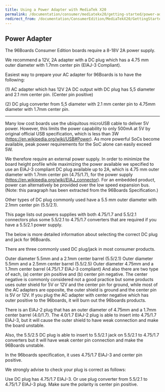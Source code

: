 ```yaml
---
title: Using a Power Adapter with MediaTek X20
permalink: /documentation/consumer/mediatekx20/getting-started/power-adapter.md.html
redirect_from: /documentation/ConsumerEdition/MediaTekX20/GettingStarted/PowerAdapter.md.html
---
```

## Power Adapter

The 96Boards Consumer Edition boards require a 8-18V 2A power supply.

We recommend a 12V, 2A adapter with a DC plug which has a 4.75 mm outer diameter with 1.7mm center pin (EIAJ-3 Compliant).

Easiest way to prepare your AC adapter for 96Boards is to have the following:

(1) AC adapter which has 12V 2A DC output with DC plug has 5,5 diameter and 2.1 mm center pin. (Center pin positive)

(2) DC plug converter from 5,5 diameter with 2.1 mm center pin to 4.75mm diameter with 1.7mm center pin.

***

Many low cost boards use the ubiquitous microUSB cable to deliver 5V power. However, this limits the power capability to only 500mA at 5V by original official USB specification, which is less than 3W (https://en.wikipedia.org/wiki/USB#Power). As more powerful SoCs become available, peak power requirements for the SoC alone can easily exceed 5W.

We therefore require an external power supply. In order to minimize the board height profile while maximizing the power available we specified to use an EIAJ-3 compliant DC plug available up to 2A, which is 4.75 mm outer diameter with 1.7mm center pin (4.75/1.7), for the power supply (https://en.wikipedia.org/wiki/EIAJ_connector). For an embedded product, power can alternatively be provided over the low speed expansion bus. (Note: this paragraph has been extracted from the 96Boards Specification.)

Other types of DC plug commonly used have a 5.5 mm outer diameter with 2.1mm center pin (5.5/2.1).

This page lists out powers supplies with both 4.75/1.7 and 5.5/2.1 connectors plus some 5.5/2.1 to 4.75/1.7 converters that are required if you have a 5.5/2.1 power supply.

The below is more detailed information about selecting the correct DC plug and jack for 96Boards.

There are three commonly used DC plug/jack in most consumer products.

Outer diameter 5.5mm and a 2.1mm center barrel (5.5/2.1)
Outer diameter 5.5mm and a 2.5mm center barrel (5.5/2.5)
Outer diameter 4.75mm and a 1.7mm center barrel (4.75/1.7 EIAJ-3 compliant)
And also there are two type of each, (a) center pin positive and (b) center pin negative. The center negative is commonly considered not a good practice but some products uses outer shield for 5V or 12V and the center pin for ground, while most of the AC adapters are opposite, the outer shield is ground and the center pin is 5V or 12V. If you plug the AC adapter with center negative which has outer positive to the 96boards, it will burn out the 96boards products.

There is an EIAJ-2 plug that has an outer diameter of 4.75mm and a 1.7mm center barrel (4.0/1.7). The 4.0/1.7 EIAJ-2 plug is able to insert into 4.75/1.7 EIAJ-3, but it will cause the outer shield to have weak connection and make the board unstable.

Also, the 5.5/2.5 DC plug is able to insert to 5.5/2.1 jack on 5.5/2.1 to 4.75/1.7 converters but it will have weak center pin connection and make the 96Boards unstable.

In the 96boards specification, it uses 4.75/1.7 EIAJ-3 and center pin positive.

We strongly advise to check your plug is correct as follows:

Use DC plug has 4.75/1.7 EIAJ-3.
Or use plug converter from 5.5/2.1 to 4.75/1.7 EIAJ-3 plug.
Make sure the polarity is center pin positive.
